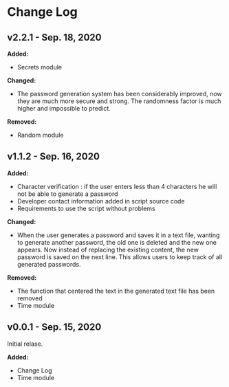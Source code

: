 # Change Log

## v2.2.1 - Sep. 18, 2020
**Added:**
- Secrets module

**Changed:**
- The password generation system has been considerably improved, now they are much more secure and strong. The randomness factor is much higher and impossible to predict. 

**Removed:**
- Random module

## v1.1.2 - Sep. 16, 2020
**Added:**
- Character verification : if the user enters less than 4 characters he will not be able to generate a password
- Developer contact information added in script source code
- Requirements to use the script without problems

**Changed:**
- When the user generates a password and saves it in a text file, wanting to generate another password, the old one is deleted and the new one appears. Now instead of replacing the existing content, the new password is saved on the next line. This allows users to keep track of all generated passwords.

**Removed:**
- The function that centered the text in the generated text file has been removed
- Time module

## v0.0.1 - Sep. 15, 2020

Initial relase.

**Added:**
- Change Log
- Time module